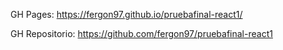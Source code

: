 GH Pages: https://fergon97.github.io/pruebafinal-react1/

GH Repositorio: https://github.com/fergon97/pruebafinal-react1

